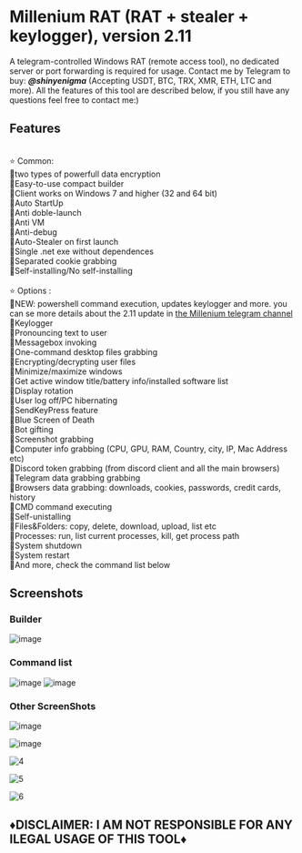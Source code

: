 # Millenium RAT (RAT + stealer + keylogger), version 2.11
A telegram-controlled Windows RAT (remote access tool), no dedicated server or port forwarding is required for usage. Contact me by Telegram to buy: <em>**@shinyenigma**</em> (Accepting USDT, BTC, TRX, XMR, ETH, LTC and more). All the features of this tool are described below, if you still have any questions feel free to contact me:) 
## Features
<br />⭐️ Common:
<br />🔹two types of powerfull data encryption
<br />🔹Easy-to-use compact builder
<br />🔹Client works on Windows 7 and higher (32 and 64 bit)
<br />🔹Auto StartUp
<br />🔹Anti doble-launch
<br />🔹Anti VM
<br />🔹Anti-debug
<br />🔹Auto-Stealer on first launch 
<br />🔹Single .net exe without dependences
<br />🔹Separated cookie grabbing
<br />🔹Self-installing/No self-installing
<br />
<br />⭐️ Options :
<br />🔶NEW: powershell command execution, updates keylogger and more. you can se more details about the 2.11 update in [the Millenium telegram channel](https://t.me/milleniumrat)
<br />🔶Keylogger 
<br />🔶Pronouncing text to user
<br />🔶Messagebox invoking
<br />🔶One-command desktop files grabbing
<br />🔶Encrypting/decrypting user files
<br />🔶Minimize/maximize windows
<br />🔶Get active window title/battery info/installed software list
<br />🔶Display rotation
<br />🔶User log off/PC hibernating
<br />🔶SendKeyPress feature
<br />🔶Blue Screen of Death
<br />🔶Bot gifting
<br />🔶Screenshot grabbing
<br />🔶Computer info grabbing (CPU, GPU, RAM, Country, city, IP, Mac Address etc)
<br />🔶Discord token grabbing (from discord client and all the main browsers)
<br />🔶Telegram data grabbing grabbing
<br />🔶Browsers data grabbing: downloads, cookies, passwords, credit cards, history
<br />🔶CMD command executing
<br />🔶Self-unistalling
<br />🔶Files&Folders: copy, delete, download, upload, list etc
<br />🔶Processes: run, list current processes, kill, get process path
<br />🔶System shutdown
<br />🔶System restart
<br />🔶And more, check the command list below

## Screenshots
### Builder
![image](https://github.com/user-attachments/assets/5540ea30-5319-413a-9143-64ba2af56787)

### Command list
![image](https://github.com/user-attachments/assets/adc2a9a1-4ea1-4b33-8ecf-c0ee8f032838)
![image](https://github.com/user-attachments/assets/fa500f95-f496-4ad2-be54-f48dec31c957)

### Other ScreenShots

![image](https://github.com/user-attachments/assets/5ce51663-550c-45bd-8f58-55e6e5ed8f4e)

![image](https://github.com/user-attachments/assets/2012c8a0-df7b-4905-9fe3-f515e8590287)

![4](https://github.com/Shiny-lab/Millenium-RAT/assets/162065394/10a6af52-d148-4ab2-8040-a5164fe856a9)

![5](https://github.com/Shiny-lab/Millenium-RAT/assets/162065394/a559fe41-8afa-4352-9fa6-fe14c99abd02)

![6](https://github.com/Shiny-lab/Millenium-RAT/assets/162065394/3d413800-6bf5-415c-b71a-e7fafcfaa0f9)




## ♦️DISCLAIMER: I AM NOT RESPONSIBLE FOR ANY ILEGAL USAGE OF THIS TOOL♦️
